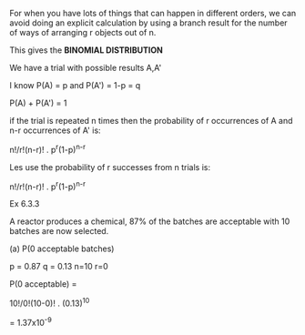 For when you have lots of things that can happen in different orders, we can
avoid doing an explicit calculation by using a branch result for the number of
ways of arranging r objects out of n.

This gives the **BINOMIAL DISTRIBUTION**

We have a trial with possible results A,A'

I know P(A) = p and P(A') = 1-p = q

P(A) + P(A') = 1

if the trial is repeated n times then the probability of r occurrences of A and
n-r occurrences of A' is:

n!/r!(n-r)! . p<sup>r</sup>(1-p)<sup>n-r</sup>

Les use the probability of r successes from n trials is:

n!/r!(n-r)! . p<sup>r</sup>(1-p)<sup>n-r</sup>

Ex 6.3.3

A reactor produces a chemical, 87% of the batches are acceptable with 10 batches
are now selected.

(a) P(0 acceptable batches)

p = 0.87   q = 0.13        n=10  r=0

P(0 acceptable) =

10!/0!(10-0)!  . (0.13)<sup>10</sup>

 = 1.37x10<sup>-9</sup>
